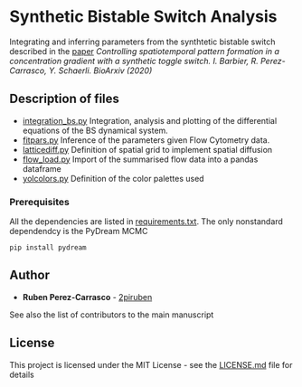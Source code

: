 # Synthetic Bistable Switch Analysis

Integrating and inferring parameters from the synthtetic bistable switch described in the [paper](https://www.biorxiv.org/content/10.1101/849711v1) *Controlling spatiotemporal pattern formation in a concentration gradient with a synthetic toggle switch. I. Barbier, R. Perez-Carrasco, Y. Schaerli. BioArxiv (2020)*

## Description of files

* [integration_bs.py](integration_bs.py) Integration, analysis and plotting of the differential equations of the BS dynamical system.
* [fitpars.py](fitpars.py) Inference of the parameters given Flow Cytometry data. 
* [latticediff.py](latticediff.py) Definition of spatial grid to implement spatial diffusion
* [flow_load.py](flow_load.py) Import of the summarised flow data into a pandas dataframe 
* [yolcolors.py](yolcolors.py) Definition of the color palettes used

### Prerequisites

All the dependencies are listed in [requirements.txt](requirements.txt). The only nonstandard dependendcy is the PyDream MCMC

```
pip install pydream
```

## Author

* **Ruben Perez-Carrasco** - [2piruben](https://github.com/2piruben)

See also the list of contributors to the main manuscript

## License

This project is licensed under the MIT License - see the [LICENSE.md](LICENSE.md) file for details

    